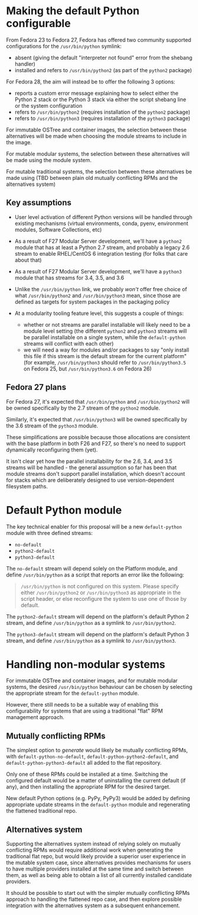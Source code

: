 # Making the default Python configurable

From Fedora 23 to Fedora 27, Fedora has offered two community supported
configurations for the `/usr/bin/python` symlink:

* absent (giving the default "interpreter not found" error from the shebang handler)
* installed and refers to `/usr/bin/python2` (as part of the `python2` package)

For Fedora 28, the aim will instead be to offer the following 3 options:

* reports a custom error message explaining how to select either the Python 2
  stack or the Python 3 stack via either the script shebang line or the system
  configuration
* refers to `/usr/bin/python2` (requires installation of the `python2` package)
* refers to `/usr/bin/python3` (requires installation of the `python3` package)

For immutable OSTree and container images, the selection between these
alternatives will be made when choosing the module streams to include in the
image.

For mutable modular systems, the selection between these alternatives will be
made using the module system.

For mutable traditional systems, the selection between these alternatives be
made using (TBD between plain old mutually conflicting RPMs and the
alternatives system)

## Key assumptions

* User level activation of different Python versions will be handled through
  existing mechanisms (virtual environments, conda, pyenv, environment modules,
  Software Collections, etc)
* As a result of F27 Modular Server development, we'll have a `python2` module
  that has at least a Python 2.7 stream, and probably a legacy 2.6 stream to
  enable RHEL/CentOS 6 integration testing (for folks that care about that)
* As a result of F27 Modular Server development, we'll have a `python3` module
  that has streams for 3.4, 3.5, and 3.6
* Unlike the `/usr/bin/python` link, we probably *won't* offer free choice of
  what `/usr/bin/python2` and `/usr/bin/python3` mean, since those are defined
  as targets for system packages in the packaging policy
* At a modularity tooling feature level, this suggests a couple of things:

  * whether or not streams are parallel installable will likely need to be a
    module level setting (the different `python2` and `python3` streams will be
    parallel installable on a single system, while the `default-python` streams
    will conflict with each other)
  * we will need a way for modules and/or packages to say "only install this
    file if this stream is the default stream for the current platform"
    (for example, `/usr/bin/python3` should refer to `/usr/bin/python3.5`
    on Fedora 25, but `/usr/bin/python3.6` on Fedora 26)

## Fedora 27 plans

For Fedora 27, it's expected that `/usr/bin/python` and `/usr/bin/python2` will
be owned specifically by the 2.7 stream of the `python2` module.

Similarly, it's expected that `/usr/bin/python3` will be owned specifically by
the 3.6 stream of the `python3` module.

These simplifications are possible because those allocations are consistent with
the base platform in both F26 and F27, so there's no need to support
dynamically reconfiguring them (yet).

It isn't clear yet how the parallel installability for the 2.6, 3.4, and 3.5
streams will be handled - the general assumption so far has been that module
streams don't support parallel installation, which doesn't account for stacks
which are deliberately designed to use version-dependent filesystem paths.

# Default Python module

The key technical enabler for this proposal will be a new `default-python`
module with three defined streams:

* `no-default`
* `python2-default`
* `python3-default`

The `no-default` stream will depend solely on the Platform module, and define
`/usr/bin/python` as a script that reports an error like the following:

> `/usr/bin/python` is not configured on this system. Please specify either
> `/usr/bin/python2` or `/usr/bin/python3` as appropriate in the script header,
> or else reconfigure the system to use one of those by default.

The `python2-default` stream will depend on the platform's default Python 2
stream, and define `/usr/bin/python` as a symlink to `/usr/bin/python2`.

The `python3-default` stream will depend on the platform's default Python 3
stream, and define `/usr/bin/python` as a symlink to `/usr/bin/python3`.

# Handling non-modular systems

For immutable OSTree and container images, and for mutable modular systems,
the desired `/usr/bin/python` behaviour can be chosen by selecting the
appropriate stream for the `default-python` module.

However, there still needs to be a suitable way of enabling this configurability
for systems that are using a traditional "flat" RPM management approach.

## Mutually conflicting RPMs

The simplest option to *generate* would likely be mutually conflicting RPMs,
with `default-python-no-default`, `default-python-python2-default`, and
`default-python-python3-default` all added to the flat repository.

Only one of these RPMs could be installed at a time. Switching the configured
default would be a matter of uninstalling the current default (if any), and
then installing the appropriate RPM for the desired target.

New default Python options (e.g. PyPy, PyPy3) would be added by defining
appropriate update streams in the `default-python` module and regenerating
the flattened traditional repo.

## Alternatives system

Supporting the alternatives system instead of relying solely on mutually
conflicting RPMs would require additional work when generating the traditional
flat repo, but would likely provide a superior user experience in the mutable
system case, since alternatives provides mechanisms for users to have multiple
providers installed at the same time and switch between them, as well as being
able to obtain a list of all currently installed candidate providers.

It should be possible to start out with the simpler mutually conflicting RPMs
approach to handling the flattened repo case, and then explore possible
integration with the alternatives system as a subsequent enhancement.
